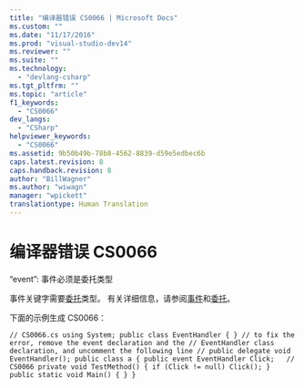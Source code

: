 ```yaml
---
title: "编译器错误 CS0066 | Microsoft Docs"
ms.custom: ""
ms.date: "11/17/2016"
ms.prod: "visual-studio-dev14"
ms.reviewer: ""
ms.suite: ""
ms.technology: 
  - "devlang-csharp"
ms.tgt_pltfrm: ""
ms.topic: "article"
f1_keywords: 
  - "CS0066"
dev_langs: 
  - "CSharp"
helpviewer_keywords: 
  - "CS0066"
ms.assetid: 9b50b49b-78b8-4562-8839-d59e5edbec6b
caps.latest.revision: 8
caps.handback.revision: 8
author: "BillWagner"
ms.author: "wiwagn"
manager: "wpickett"
translationtype: Human Translation
---
```

# 编译器错误 CS0066
“event”: 事件必须是委托类型  
  
 事件关键字需要[委托](../../csharp/language-reference/keywords/delegate.md)类型。 有关详细信息，请参阅[事件](../../csharp/programming-guide/events/index.md)和[委托](../../csharp/programming-guide/delegates/index.md)。  
  
 下面的示例生成 CS0066：  
  
```  
// CS0066.cs using System; public class EventHandler { } // to fix the error, remove the event declaration and the // EventHandler class declaration, and uncomment the following line // public delegate void EventHandler(); public class a { public event EventHandler Click;   // CS0066 private void TestMethod() { if (Click != null) Click(); } public static void Main() { } }  
```